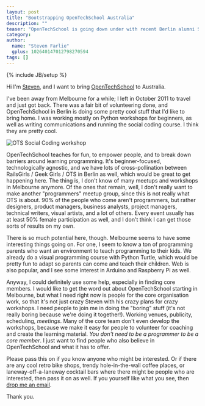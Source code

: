 ```yaml
---
layout: post
title: "Bootstrapping OpenTechSchool Australia"
description: ""
teaser: "OpenTechSchool is going down under with recent Berlin alumni Steven Farlie kicking things off in Melbourne with a call for core members."
category: 
author:
  name: "Steven Farlie"
  gplus: 102640147012798270594
tags: []
---
```

{% include JB/setup %}

Hi I'm [Steven](mailto:steven@opentechschool.org), and I want to bring [OpenTechSchool](http://www.opentechschool.org) to Australia.

I've been away from Melbourne for a while; I left in October 2011 to travel and just got back. There was a fair bit of volunteering done, and OpenTechSchool in Berlin is doing some pretty cool stuff that I'd like to bring home. I was working mostly on Python workshops for beginners, as well as writing communications and running the social coding course. I think they are pretty cool.

![OTS Social Coding workshop](http://i.imgur.com/R3tMK.jpg)

OpenTechSchool teaches for fun, to empower people, and to break down barriers around learning programming. It's beginner-focused, technologically agnostic, and we have lots of cross-pollination between RailsGirls / Geek Girls / OTS in Berlin as well, which would be great to get happening here. The thing is, I don't know of many meetups and workshops in Melbourne anymore. Of the ones that remain, well, I don't really want to make another "programmers" meetup group, since this is not really what OTS is about. 90% of the people who come aren't programmers, but rather designers, product managers, business analysts, project managers, technical writers, visual artists, and a lot of others. Every event usually has at least 50% female participation as well, and I don't think I can get those sorts of results on my own.

There is so much potential here, though. Melbourne seems to have some interesting things going on. For one, I seem to know a ton of programming parents who want an environment to teach programming to their kids. We already do a visual programming course with Python Turtle, which would be pretty fun to adapt so parents can come and teach their children. Web is also popular, and I see some interest in Arduino and Raspberry Pi as well.

Anyway, I could definitely use some help, especially in finding core members. I would like to get the word out about OpenTechSchool starting in Melbourne, but what I need right now is people for the core organisation work, so that it's not just crazy Steven with his crazy plans for crazy workshops. I need people to join me in doing the "boring" stuff (it's not really boring because we're doing it together!). Working venues, publicity, scheduling, _meetings_. Many of the core team don't even develop the workshops, because we make it easy for people to volunteer for coaching and create the learning material. _You don't need to be a programmer to be a core member_. I just want to find people who also believe in OpenTechSchool and what it has to offer.

Please pass this on if you know anyone who might be interested. Or if there are any cool retro bike shops, trendy hole-in-the-wall coffee places, or laneway-off-a-laneway cocktail bars where there might be people who are interested, then pass it on as well. If you yourself like what you see,  then [drop me an email](mailto:steven@opentechschool.org).

Thank you.